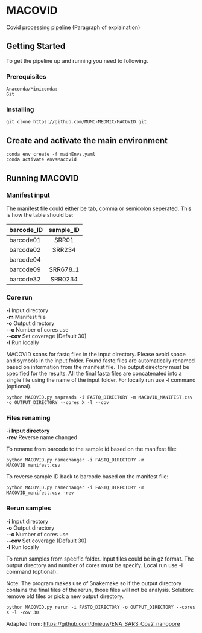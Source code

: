 # MACOVID
Covid processing pipeline (Paragraph of explaination)


## Getting Started

To get the pipeline up and running you need to following.


### Prerequisites

```
Anaconda/Miniconda:
Git
```

### Installing

```
git clone https://github.com/MUMC-MEDMIC/MACOVID.git
```

## Create and activate the main environment

```
conda env create -f mainEnvs.yaml
conda activate envsMacovid
```

## Running MACOVID

### Manifest input

The manifest file could either be tab, comma or semicolon seperated. This is how the table should be:

| barcode_ID | sample_ID |
| ---------- |:---------:|
| barcode01  | SRR01     |
| barcode02  | SRR234    |
| barcode04  |           |
| barcode09  | SRR678_1  |
| barcode32  | SRR0234   |


### Core run


 **-i** Input directory  
 **-m** Manifest file  
 **-o** Output directory  
 **--c** Number of cores use  
 **--cov** Set coverage (Default 30)  
 **-l** Run locally  


MACOVID scans for fastq files in the input directory. Please avoid space and symbols in the input folder. Found fastq files are automatically renamed based on information from the manifest file. The output directory must be specified for the results. All the final fasta files are concatenated into a single file using the name of the input folder. For locally run use -l command (optional).

```
python MACOVID.py mapreads -i FASTQ_DIRECTORY -m MACOVID_MANIFEST.csv -o OUTPUT_DIRECTORY --cores X -l --cov
```

### Files renaming

 -i **Input directory**  
 **-rev** Reverse name changed

To rename from barcode to the sample id based on the manifest file:

```
python MACOVID.py namechanger -i FASTQ_DIRECTORY -m MACOVID_manifest.csv 
```

To reverse sample ID back to barcode based on the manifest file:

```
python MACOVID.py namechanger -i FASTQ_DIRECTORY -m MACOVID_manifest.csv -rev
```

### Rerun samples
 
 **-i** Input directory  
 **-o** Output directory  
 **--c** Number of cores use  
 **--cov** Set coverage (Default 30)  
 **-l** Run locally  


To rerun samples from specific folder. Input files could be in gz format. The output directory and number of cores must be specify. Local run use -l command (optional).

Note: The program makes use of Snakemake so if the output directory contains the final files of the rerun, those files will not be analysis. Solution: remove old files or pick a new output directory. 

```
python MACOVID.py rerun -i FASTQ_DIRECTORY -o OUTPUT_DIRECTORY --cores X -l -cov 30
```

Adapted from: https://github.com/dnieuw/ENA_SARS_Cov2_nanopore
